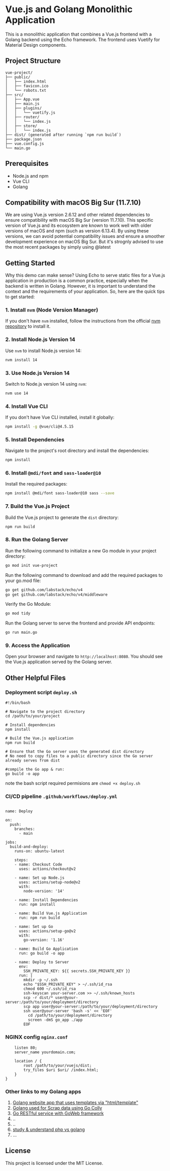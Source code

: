 # Vue.js and Golang Monolithic Application

This is a monolithic application that combines a Vue.js frontend with a Golang backend using the Echo framework. The frontend uses Vuetify for Material Design components.

## Project Structure

```
vue-project/
├── public/
│   ├── index.html
│   ├── favicon.ico
│   └── robots.txt
├── src/
│   ├── App.vue
│   ├── main.js
│   ├── plugins/
│   │   └── vuetify.js
│   ├── router/
│   │   └── index.js
│   ├── store/
│   │   └── index.js
├── dist/ (generated after running `npm run build`)
├── package.json
├── vue.config.js
└── main.go
```

## Prerequisites

- Node.js and npm
- Vue CLI
- Golang


## Compatibility with macOS Big Sur (11.7.10)

We are using Vue.js version 2.6.12 and other related dependencies to ensure compatibility with macOS Big Sur (version 11.7.10). This specific version of Vue.js and its ecosystem are known to work well with older versions of macOS and npm (such as version 6.13.4). By using these versions, we can avoid potential compatibility issues and ensure a smoother development experience on macOS Big Sur. But it's strognly advised to use the most recent packages by simply using @latest

## Getting Started

Why this demo can make sense? Using Echo to serve static files for a Vue.js application in production is a common practice, especially when the backend is written in Golang. However, it is important to understand the context and the requirements of your application. So, here are the quick tips to get started:

### 1. Install `nvm` (Node Version Manager)

If you don't have `nvm` installed, follow the instructions from the official [nvm repository](https://github.com/nvm-sh/nvm) to install it.

### 2. Install Node.js Version 14

Use `nvm` to install Node.js version 14:

```sh
nvm install 14
```

### 3. Use Node.js Version 14

Switch to Node.js version 14 using `nvm`:

```sh
nvm use 14
```

### 4. Install Vue CLI

If you don't have Vue CLI installed, install it globally:

```sh
npm install -g @vue/cli@4.5.15
```

### 5. Install Dependencies

Navigate to the project's root directory and install the dependencies:

```sh
npm install
```

### 6. Install `@mdi/font` and `sass-loader@10`

Install the required packages:

```sh
npm install @mdi/font sass-loader@10 sass --save
```

### 7. Build the Vue.js Project

Build the Vue.js project to generate the `dist` directory:

```sh
npm run build
```

### 8. Run the Golang Server

Run the following command to initialize a new Go module in your project directory:
```sh
go mod init vue-project
```

Run the following command to download and add the required packages to your go.mod file:
```sh
go get github.com/labstack/echo/v4
go get github.com/labstack/echo/v4/middleware
```

Verify the Go Module:
```sh
go mod tidy
```

Run the Golang server to serve the frontend and provide API endpoints:

```sh
go run main.go
```

### 9. Access the Application

Open your browser and navigate to `http://localhost:8080`. You should see the Vue.js application served by the Golang server.

## Other Helpful Files

### Deployment script `deploy.sh`

``` 
#!/bin/bash

# Navigate to the project directory
cd /path/to/your/project

# Install dependencies
npm install

# Build the Vue.js application
npm run build

# Ensure that the Go server uses the generated dist directory
# No need to copy files to a public directory since the Go server already serves from dist

#compile the Go app & run: 
go build -o app

```

note the bash script required permisions are `chmod +x deploy.sh`

### CI/CD pipeline `.github/workflows/deploy.yml`

``` 

name: Deploy

on:
  push:
    branches:
      - main

jobs:
  build-and-deploy:
    runs-on: ubuntu-latest

    steps:
    - name: Checkout Code
      uses: actions/checkout@v2

    - name: Set up Node.js
      uses: actions/setup-node@v2
      with:
        node-version: '14'

    - name: Install Dependencies
      run: npm install

    - name: Build Vue.js Application
      run: npm run build

    - name: Set up Go
      uses: actions/setup-go@v2
      with:
        go-version: '1.16'

    - name: Build Go Application
      run: go build -o app

    - name: Deploy to Server
      env:
        SSH_PRIVATE_KEY: ${{ secrets.SSH_PRIVATE_KEY }}
      run: |
        mkdir -p ~/.ssh
        echo "$SSH_PRIVATE_KEY" > ~/.ssh/id_rsa
        chmod 600 ~/.ssh/id_rsa
        ssh-keyscan your-server.com >> ~/.ssh/known_hosts
        scp -r dist/* user@your-server:/path/to/your/deployment/directory
        scp app user@your-server:/path/to/your/deployment/directory
        ssh user@your-server 'bash -s' << 'EOF'
          cd /path/to/your/deployment/directory
          screen -dmS go_app ./app
        EOF
```

### NGINX config `nginx.conf`

``` server {
    listen 80;
    server_name yourdomain.com;

    location / {
        root /path/to/your/vuejs/dist;
        try_files $uri $uri/ /index.html;
    }
}
```

### Other links to my Golang apps

1. [Golang website app that uses templates via "html/template"](https://github.com/whatafunc/golang-wiki-website)
2. [Golang used for Scrap data using Go Colly](https://github.com/whatafunc/colly-golang-webscrapper)
3. [Go RESTful service with GoWeb framework](https://github.com/whatafunc/Go-RESTful-service-with-GoWeb)
4.  ..
5.  ..
6. [study & understand php vs golang]( https://gist.github.com/whatafunc/5304f6affce05772d71c514c26f2b95c
)
7. ...

## License

This project is licensed under the MIT License.